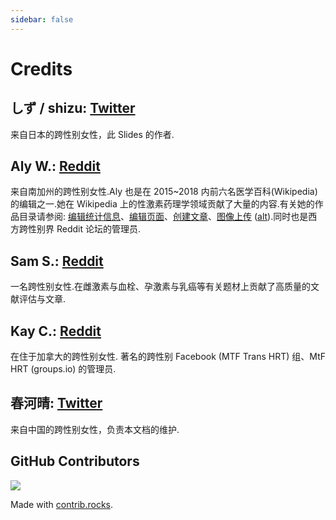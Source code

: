 ```yaml
---
sidebar: false
---
```

# Credits

## しず / shizu: [Twitter](https://twitter.com/shizunyan_)

来自日本的跨性别女性，此 Slides 的作者.

## Aly W.: [Reddit](https://reddit.com/u/Alyw234237)

来自南加州的跨性别女性.Aly 也是在 2015~2018 内前六名医学百科(Wikipedia)的编辑之一.她在 Wikipedia 上的性激素药理学领域贡献了大量的内容.有关她的作品目录请参阅: [编辑统计信息](https://xtools.wmflabs.org/ec/en.wikipedia.org/Medgirl131)、[编辑页面](https://xtools.wmflabs.org/topedits/en.wikipedia.org/Medgirl131)、[创建文章](https://xtools.wmflabs.org/pages/en.wikipedia.org/Medgirl131)、[图像上传](https://commons.wikimedia.org/wiki/Special:ListFiles?limit=500&user=Medgirl131) ([alt](https://commons.wikimedia.org/wiki/Category:Medication_time%E2%80%93concentration_curves)).同时也是西方跨性别界 Reddit 论坛的管理员.

## Sam S.: [Reddit](https://www.reddit.com/u/Samanthas2000)

一名跨性别女性.在雌激素与血栓、孕激素与乳癌等有关题材上贡献了高质量的文献评估与文章.

## Kay C.: [Reddit](https://www.reddit.com/u/KaySOS)

在住于加拿大的跨性别女性. 著名的跨性别 Facebook (MTF Trans HRT) 组、MtF HRT (groups.io) 的管理员.

## 春河晴: [Twitter](https://twitter.com/HarukawaSayaka)

来自中国的跨性别女性，负责本文档的维护.

## GitHub Contributors
<a href="https://github.com/BBleae/hrt-book/graphs/contributors">
  <img src="https://contrib.rocks/image?repo=BBleae/hrt-book&max=50&anon=1" />
</a>

Made with [contrib.rocks](https://contrib.rocks).
